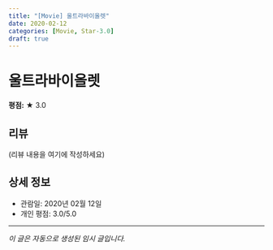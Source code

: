 ```yaml
---
title: "[Movie] 울트라바이올렛"
date: 2020-02-12
categories: [Movie, Star-3.0]
draft: true
---
```


# 울트라바이올렛

**평점:** ★ 3.0

## 리뷰

(리뷰 내용을 여기에 작성하세요)

## 상세 정보

- 관람일: 2020년 02월 12일
- 개인 평점: 3.0/5.0

---

*이 글은 자동으로 생성된 임시 글입니다.*

